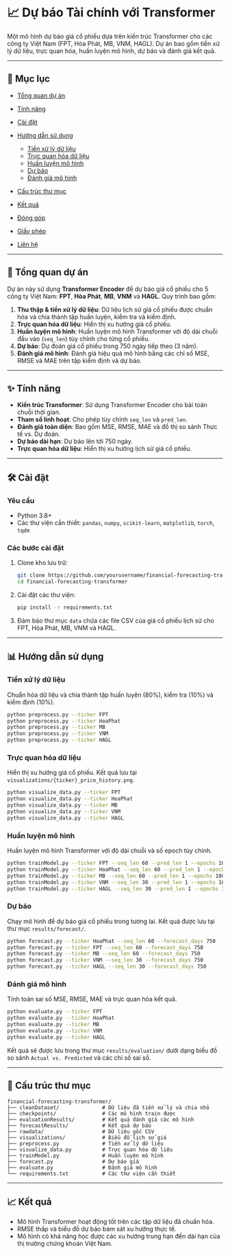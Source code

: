 # 📈 **Dự báo Tài chính với Transformer**

Một mô hình dự báo giá cổ phiếu dựa trên kiến trúc Transformer cho các công ty Việt Nam (FPT, Hòa Phát, MB, VNM, HAGL). Dự án bao gồm tiền xử lý dữ liệu, trực quan hóa, huấn luyện mô hình, dự báo và đánh giá kết quả.

---

## 🚀 **Mục lục**

* [Tổng quan dự án](#tổng-quan-dự-án)
* [Tính năng](#tính-năng)
* [Cài đặt](#cài-đặt)
* [Hướng dẫn sử dụng](#hướng-dẫn-sử-dụng)

  * [Tiền xử lý dữ liệu](#tiền-xử-lý-dữ-liệu)
  * [Trực quan hóa dữ liệu](#trực-quan-hóa-dữ-liệu)
  * [Huấn luyện mô hình](#huấn-luyện-mô-hình)
  * [Dự báo](#dự-báo)
  * [Đánh giá mô hình](#đánh-giá-mô-hình)
* [Cấu trúc thư mục](#cấu-trúc-thư-mục)
* [Kết quả](#kết-quả)
* [Đóng góp](#đóng-góp)
* [Giấy phép](#giấy-phép)
* [Liên hệ](#liên-hệ)

---

## 🌟 **Tổng quan dự án**

Dự án này sử dụng **Transformer Encoder** để dự báo giá cổ phiếu cho 5 công ty Việt Nam: **FPT**, **Hòa Phát**, **MB**, **VNM** và **HAGL**. Quy trình bao gồm:

1. **Thu thập & tiền xử lý dữ liệu**: Dữ liệu lịch sử giá cổ phiếu được chuẩn hóa và chia thành tập huấn luyện, kiểm tra và kiểm định.
2. **Trực quan hóa dữ liệu**: Hiển thị xu hướng giá cổ phiếu.
3. **Huấn luyện mô hình**: Huấn luyện mô hình Transformer với độ dài chuỗi đầu vào (`seq_len`) tùy chỉnh cho từng cổ phiếu.
4. **Dự báo**: Dự đoán giá cổ phiếu trong 750 ngày tiếp theo (3 năm).
5. **Đánh giá mô hình**: Đánh giá hiệu quả mô hình bằng các chỉ số MSE, RMSE và MAE trên tập kiểm định và dự báo.

---

## ✨ **Tính năng**

* **Kiến trúc Transformer**: Sử dụng Transformer Encoder cho bài toán chuỗi thời gian.
* **Tham số linh hoạt**: Cho phép tùy chỉnh `seq_len` và `pred_len`.
* **Đánh giá toàn diện**: Bao gồm MSE, RMSE, MAE và đồ thị so sánh Thực tế vs. Dự đoán.
* **Dự báo dài hạn**: Dự báo lên tới 750 ngày.
* **Trực quan hóa dữ liệu**: Hiển thị xu hướng lịch sử giá cổ phiếu.

---

## 🛠 **Cài đặt**

### Yêu cầu

* Python 3.8+
* Các thư viện cần thiết: `pandas`, `numpy`, `scikit-learn`, `matplotlib`, `torch`, `tqdm`

### Các bước cài đặt

1. Clone kho lưu trữ:

   ```bash
   git clone https://github.com/yourusername/financial-forecasting-transformer.git
   cd financial-forecasting-transformer
   ```

2. Cài đặt các thư viện:

   ```bash
   pip install -r requirements.txt
   ```

3. Đảm bảo thư mục `data` chứa các file CSV của giá cổ phiếu lịch sử cho FPT, Hòa Phát, MB, VNM và HAGL.

---

## 📊 **Hướng dẫn sử dụng**

### Tiền xử lý dữ liệu

Chuẩn hóa dữ liệu và chia thành tập huấn luyện (80%), kiểm tra (10%) và kiểm định (10%).

```bash
python preprocess.py --ticker FPT
python preprocess.py --ticker HoaPhat
python preprocess.py --ticker MB
python preprocess.py --ticker VNM
python preprocess.py --ticker HAGL
```

### Trực quan hóa dữ liệu

Hiển thị xu hướng giá cổ phiếu. Kết quả lưu tại `visualizations/{ticker}_price_history.png`.

```bash
python visualize_data.py --ticker FPT
python visualize_data.py --ticker HoaPhat
python visualize_data.py --ticker MB
python visualize_data.py --ticker VNM
python visualize_data.py --ticker HAGL
```

### Huấn luyện mô hình

Huấn luyện mô hình Transformer với độ dài chuỗi và số epoch tùy chỉnh.

```bash
python trainModel.py --ticker FPT --seq_len 60 --pred_len 1 --epochs 100
python trainModel.py --ticker HoaPhat --seq_len 60 --pred_len 1 --epochs 100
python trainModel.py --ticker MB --seq_len 60 --pred_len 1 --epochs 100
python trainModel.py --ticker VNM --seq_len 30 --pred_len 1 --epochs 100
python trainModel.py --ticker HAGL --seq_len 30 --pred_len 1 --epochs 100
```

### Dự báo

Chạy mô hình để dự báo giá cổ phiếu trong tương lai. Kết quả được lưu tại thư mục `results/forecast/`.

```bash
python forecast.py --ticker HoaPhat --seq_len 60 --forecast_days 750
python forecast.py --ticker FPT --seq_len 60 --forecast_days 750
python forecast.py --ticker MB --seq_len 60 --forecast_days 750
python forecast.py --ticker VNM --seq_len 30 --forecast_days 750
python forecast.py --ticker HAGL --seq_len 30 --forecast_days 750
```

### Đánh giá mô hình

Tính toán sai số MSE, RMSE, MAE và trực quan hóa kết quả.

```bash
python evaluate.py --ticker FPT
python evaluate.py --ticker HoaPhat
python evaluate.py --ticker MB
python evaluate.py --ticker VNM
python evaluate.py --ticker HAGL
```

Kết quả sẽ được lưu trong thư mục `results/evaluation/` dưới dạng biểu đồ so sánh `Actual vs. Predicted` và các chỉ số sai số.

---

## 📁 **Cấu trúc thư mục**

```
financial-forecasting-transformer/
├── cleanDataset/              # Dữ liệu đã tiền xử lý và chia nhỏ
├── checkpoints/               # Các mô hình train được
├── evaluationResults/         # Kết quả đánh giá các mô hình
├── forecastResults/           # Kết quả dự báo
├── rawdata/                   # Dữ liệu gốc CSV
├── visualizations/            # Biểu đồ lịch sử giá
├── preprocess.py              # Tiền xử lý dữ liệu
├── visualize_data.py          # Trực quan hóa dữ liệu
├── trainModel.py              # Huấn luyện mô hình
├── forecast.py                # Dự báo giá
├── evaluate.py                # Đánh giá mô hình
└── requirements.txt           # Các thư viện cần thiết
```

---

## 📈 **Kết quả**

* Mô hình Transformer hoạt động tốt trên các tập dữ liệu đã chuẩn hóa.
* RMSE thấp và biểu đồ dự báo bám sát xu hướng thực tế.
* Mô hình có khả năng học được các xu hướng trung hạn đến dài hạn của thị trường chứng khoán Việt Nam.


